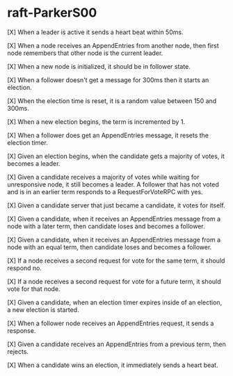 ﻿# raft-ParkerS00
[X] When a leader is active it sends a heart beat within 50ms.

[X] When a node receives an AppendEntries from another node, then first node remembers that other node is the current leader.

[X] When a new node is initialized, it should be in follower state.

[X] When a follower doesn't get a message for 300ms then it starts an election.

[X] When the election time is reset, it is a random value between 150 and 300ms.

[X] When a new election begins, the term is incremented by 1.

[X] When a follower does get an AppendEntries message, it resets the election timer. 

[X] Given an election begins, when the candidate gets a majority of votes, it becomes a leader. 

[X] Given a candidate receives a majority of votes while waiting for unresponsive node, it still becomes a leader.
A follower that has not voted and is in an earlier term responds to a RequestForVoteRPC with yes. 

[X] Given a candidate server that just became a candidate, it votes for itself.

[X] Given a candidate, when it receives an AppendEntries message from a node with a later term, then candidate loses and becomes a follower.

[X] Given a candidate, when it receives an AppendEntries message from a node with an equal term, then candidate loses and becomes a follower.

[X] If a node receives a second request for vote for the same term, it should respond no. 

[X] If a node receives a second request for vote for a future term, it should vote for that node.

[X] Given a candidate, when an election timer expires inside of an election, a new election is started.

[X] When a follower node receives an AppendEntries request, it sends a response.

[X] Given a candidate receives an AppendEntries from a previous term, then rejects.

[X] When a candidate wins an election, it immediately sends a heart beat.
